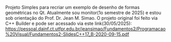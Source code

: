 Projeto Simples para recriar um exemplo de desenho de formas geométricas no Qt.
Atualmente sou monitor(1o semestre de 2025) e estou sob orientação do Prof. Dr. Jean M. Simao.
O projeto original foi feito via C++ Builder e pode ser acessado via este link(30/05/2025): https://pessoal.dainf.ct.utfpr.edu.br/jeansimao/Fundamentos2/Programacao%20Visual/Fundamentos2-SlidesC++17_B-2020-09-15.pdf

